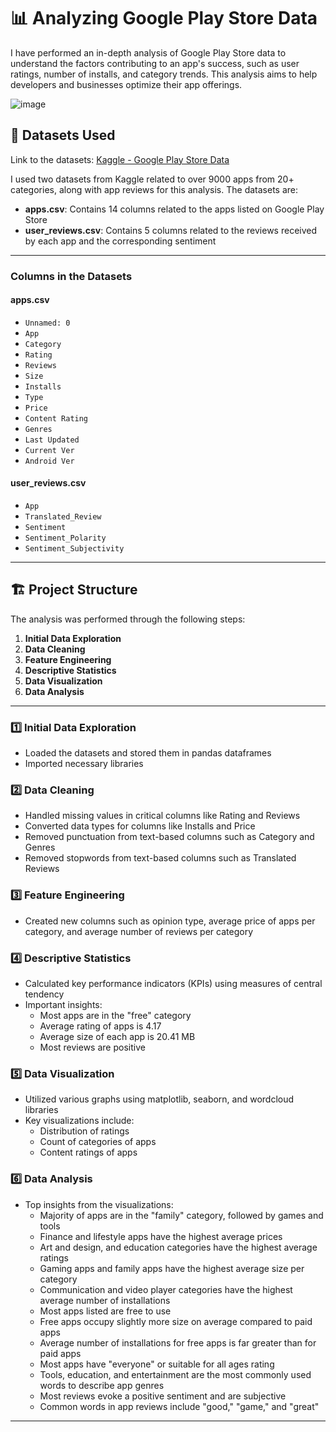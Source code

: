 # 📊 Analyzing Google Play Store Data

I have performed an in-depth analysis of Google Play Store data to understand the factors contributing to an app's success, such as user ratings, number of installs, and category trends. This analysis aims to help developers and businesses optimize their app offerings.

![image](https://github.com/user-attachments/assets/676464ff-8fef-4551-8832-aa9fd70a7a92)


## 📁 Datasets Used

Link to the datasets: [Kaggle - Google Play Store Data](https://www.kaggle.com/datasets/utshabkumarghosh/android-app-market-on-google-play)

I used two datasets from Kaggle related to over 9000 apps from 20+ categories, along with app reviews for this analysis. The datasets are:

- **apps.csv**: Contains 14 columns related to the apps listed on Google Play Store
- **user_reviews.csv**: Contains 5 columns related to the reviews received by each app and the corresponding sentiment

---

### Columns in the Datasets

#### apps.csv
- `Unnamed: 0`
- `App`
- `Category`
- `Rating`
- `Reviews`
- `Size`
- `Installs`
- `Type`
- `Price`
- `Content Rating`
- `Genres`
- `Last Updated`
- `Current Ver`
- `Android Ver`

#### user_reviews.csv
- `App`
- `Translated_Review`
- `Sentiment`
- `Sentiment_Polarity`
- `Sentiment_Subjectivity`

---

## 🏗️ Project Structure

The analysis was performed through the following steps:

1. **Initial Data Exploration**
2. **Data Cleaning**
3. **Feature Engineering**
4. **Descriptive Statistics**
5. **Data Visualization**
6. **Data Analysis**

---

### 1️⃣ Initial Data Exploration
- Loaded the datasets and stored them in pandas dataframes
- Imported necessary libraries

### 2️⃣ Data Cleaning
- Handled missing values in critical columns like Rating and Reviews
- Converted data types for columns like Installs and Price
- Removed punctuation from text-based columns such as Category and Genres
- Removed stopwords from text-based columns such as Translated Reviews

### 3️⃣ Feature Engineering
- Created new columns such as opinion type, average price of apps per category, and average number of reviews per category

### 4️⃣ Descriptive Statistics
- Calculated key performance indicators (KPIs) using measures of central tendency
- Important insights:
  - Most apps are in the "free" category
  - Average rating of apps is 4.17
  - Average size of each app is 20.41 MB
  - Most reviews are positive

### 5️⃣ Data Visualization
- Utilized various graphs using matplotlib, seaborn, and wordcloud libraries
- Key visualizations include:
  - Distribution of ratings
  - Count of categories of apps
  - Content ratings of apps

### 6️⃣ Data Analysis
- Top insights from the visualizations:
  - Majority of apps are in the "family" category, followed by games and tools
  - Finance and lifestyle apps have the highest average prices
  - Art and design, and education categories have the highest average ratings
  - Gaming apps and family apps have the highest average size per category
  - Communication and video player categories have the highest average number of installations
  - Most apps listed are free to use
  - Free apps occupy slightly more size on average compared to paid apps
  - Average number of installations for free apps is far greater than for paid apps
  - Most apps have "everyone" or suitable for all ages rating
  - Tools, education, and entertainment are the most commonly used words to describe app genres
  - Most reviews evoke a positive sentiment and are subjective
  - Common words in app reviews include "good," "game," and "great"

---
